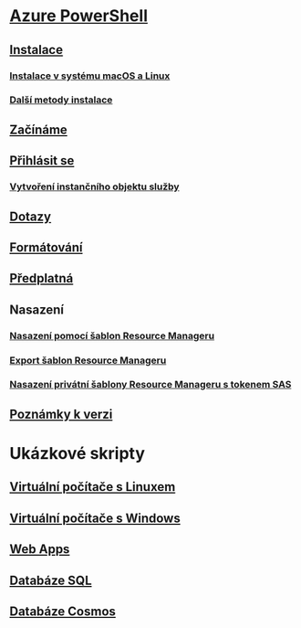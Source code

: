 # [Azure PowerShell](../overview.md)

## [Instalace](../install-azurerm-ps.md)
### [Instalace v systému macOS a Linux](../install-azurermps-maclinux.md)
### [Další metody instalace](../other-install.md)

## [Začínáme](../get-started-azureps.md)

## [Přihlásit se](../authenticate-azureps.md)
### [Vytvoření instančního objektu služby](../create-azure-service-principal-azureps.md)

## [Dotazy](../queries-azureps.md)
## [Formátování](../formatting-output.md)
## [Předplatná](../manage-subscriptions-azureps.md)

## Nasazení
### [Nasazení pomocí šablon Resource Manageru](/azure/azure-resource-manager/resource-group-template-deploy)
### [Export šablon Resource Manageru](/azure/azure-resource-manager/resource-manager-export-template-powershell)
### [Nasazení privátní šablony Resource Manageru s tokenem SAS](/azure/azure-resource-manager/resource-manager-powershell-sas-token)

## [Poznámky k verzi](release-notes-azureps.md)

# Ukázkové skripty
## [Virtuální počítače s Linuxem](/azure/virtual-machines/linux/powershell-samples?toc=%2fpowershell%2fmodule%2ftoc.json)
## [Virtuální počítače s Windows](/azure/virtual-machines/windows/powershell-samples?toc=%2fpowershell%2fmodule%2ftoc.json)
## [Web Apps](/azure/app-service-web/app-service-powershell-samples?toc=%2fpowershell%2fmodule%2ftoc.json)
## [Databáze SQL](/azure/sql-database/sql-database-powershell-samples?toc=%2fpowershell%2fmodule%2ftoc.json)
## [Databáze Cosmos](/azure/cosmos-db/powershell-samples?toc=%2fpowershell%2fmodules%2ftoc.json)
